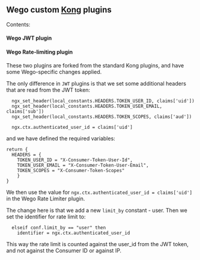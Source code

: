 ## Wego custom [Kong](https://www.getkong.org) plugins

Contents:

#### Wego JWT plugin

#### Wego Rate-limiting plugin

These two plugins are forked from the standard Kong plugins, and have some Wego-specific changes applied.

The only difference in `JWT` plugins is that we set some additional headers that are read from the JWT token:

```
  ngx_set_header(local_constants.HEADERS.TOKEN_USER_ID, claims['uid'])
  ngx_set_header(local_constants.HEADERS.TOKEN_USER_EMAIL, claims['sub'])
  ngx_set_header(local_constants.HEADERS.TOKEN_SCOPES, claims['aud'])

  ngx.ctx.authenticated_user_id = claims['uid']

```

and we have defined the required variables:

```
return {
  HEADERS = {
    TOKEN_USER_ID = "X-Consumer-Token-User-Id",
    TOKEN_USER_EMAIL = "X-Consumer-Token-User-Email",
    TOKEN_SCOPES = "X-Consumer-Token-Scopes"
	}
}
```

We then use the value for `ngx.ctx.authenticated_user_id = claims['uid']` in the Wego Rate Limiter plugin.

The change here is that we add a new `limit_by` constant - user.
Then we set the identifier for rate limit to:

```
  elseif conf.limit_by == "user" then
    identifier = ngx.ctx.authenticated_user_id
```

This way the rate limit is counted against the user_id from the JWT token, and not against the Consumer ID or against IP.
